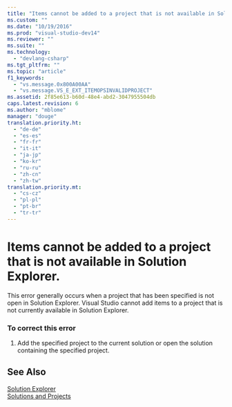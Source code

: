 ```yaml
---
title: "Items cannot be added to a project that is not available in Solution Explorer. | testtitle"
ms.custom: ""
ms.date: "10/19/2016"
ms.prod: "visual-studio-dev14"
ms.reviewer: ""
ms.suite: ""
ms.technology: 
  - "devlang-csharp"
ms.tgt_pltfrm: ""
ms.topic: "article"
f1_keywords: 
  - "vs.message.0x800A00AA"
  - "vs.message.VS_E_EXT_ITEMOPSINVALIDPROJECT"
ms.assetid: 2f85e613-b60d-48e4-abd2-3047955504db
caps.latest.revision: 6
ms.author: "mblome"
manager: "douge"
translation.priority.ht: 
  - "de-de"
  - "es-es"
  - "fr-fr"
  - "it-it"
  - "ja-jp"
  - "ko-kr"
  - "ru-ru"
  - "zh-cn"
  - "zh-tw"
translation.priority.mt: 
  - "cs-cz"
  - "pl-pl"
  - "pt-br"
  - "tr-tr"
---
```

# Items cannot be added to a project that is not available in Solution Explorer.
This error generally occurs when a project that has been specified is not open in Solution Explorer. Visual Studio cannot add items to a project that is not currently available in Solution Explorer.  
  
### To correct this error  
  
1.  Add the specified project to the current solution or open the solution containing the specified project.  
  
## See Also  
 [Solution Explorer](http://msdn.microsoft.com/en-us/ca0ad8e7-eda8-40d4-a76e-2a6864b16e00)   
 [Solutions and Projects](../ide/solutions-and-projects-in-visual-studio.md)